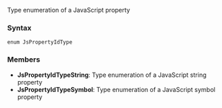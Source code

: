 Type enumeration of a JavaScript property
### Syntax 
```
enum JsPropertyIdType
```
### Members 
* __JsPropertyIdTypeString__: Type enumeration of a JavaScript string property
* __JsPropertyIdTypeSymbol__: Type enumeration of a JavaScript symbol property
